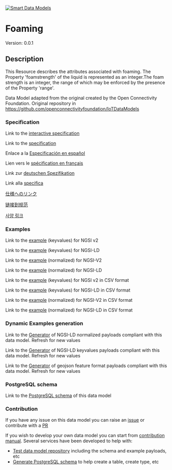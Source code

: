 [![Smart Data Models](https://smartdatamodels.org/wp-content/uploads/2022/01/SmartDataModels_logo.png "Logo")](https://smartdatamodels.org)
# Foaming
Version: 0.0.1

## Description 

This Resource describes the attributes associated with foaming. The Property 'foamstrength' of the liquid is represented as an integer.The foam strength is an integer, the range of which may be enforced by the presence of the Property 'range'.

Data Model adapted from the original created by the Open Connectivity Foundation. Original repository in https://github.com/openconnectivityfoundation/IoTDataModels
### Specification

Link to the [interactive specification](https://swagger.lab.fiware.org/?url=https://smart-data-models.github.io/dataModel.OCF/Foaming/swagger.yaml)

Link to the [specification](https://github.com/smart-data-models/dataModel.OCF/blob/master/Foaming/doc/spec.md)

Enlace a la [Especificación en español](https://github.com/smart-data-models/dataModel.OCF/blob/master/Foaming/doc/spec_ES.md)

Lien vers le [spécification en français](https://github.com/smart-data-models/dataModel.OCF/blob/master/Foaming/doc/spec_FR.md)

Link zur [deutschen Spezifikation](https://github.com/smart-data-models/dataModel.OCF/blob/master/Foaming/doc/spec_DE.md)

Link alla [specifica](https://github.com/smart-data-models/dataModel.OCF/blob/master/Foaming/doc/spec_IT.md)

[仕様へのリンク](https://github.com/smart-data-models/dataModel.OCF/blob/master/Foaming/doc/spec_JA.md)

[链接到规范](https://github.com/smart-data-models/dataModel.OCF/blob/master/Foaming/doc/spec_ZH.md)

[사양 링크](https://github.com/smart-data-models/dataModel.OCF/blob/master/Foaming/doc/spec_KO.md)
### Examples

Link to the [example](https://smart-data-models.github.io/dataModel.OCF/Foaming/examples/example.json) (keyvalues) for NGSI v2

Link to the [example](https://smart-data-models.github.io/dataModel.OCF/Foaming/examples/example.jsonld) (keyvalues) for NGSI-LD

Link to the [example](https://smart-data-models.github.io/dataModel.OCF/Foaming/examples/example-normalized.json) (normalized) for NGSI-V2

Link to the [example](https://smart-data-models.github.io/dataModel.OCF/Foaming/examples/example-normalized.jsonld) (normalized) for NGSI-LD

Link to the [example](https://github.com/smart-data-models/dataModel.OCF/blob/master/Foaming/examples/example.json.csv) (keyvalues) for NGSI v2 in CSV format

Link to the [example](https://github.com/smart-data-models/dataModel.OCF/blob/master/Foaming/examples/example.jsonld.csv) (keyvalues) for NGSI-LD in CSV format

Link to the [example](https://github.com/smart-data-models/dataModel.OCF/blob/master/Foaming/examples/example-normalized.json.csv) (normalized) for NGSI-V2 in CSV format

Link to the [example](https://github.com/smart-data-models/dataModel.OCF/blob/master/Foaming/examples/example-normalized.jsonld.csv) (normalized) for NGSI-LD in CSV format
### Dynamic Examples generation

Link to the [Generator](https://smartdatamodels.org/extra/ngsi-ld_generator.php?schemaUrl=https://raw.githubusercontent.com/smart-data-models/dataModel.OCF/master/Foaming/schema.json&email=info@smartdatamodels.org) of NGSI-LD normalized payloads compliant with this data model. Refresh for new values

Link to the [Generator](https://smartdatamodels.org/extra/ngsi-ld_generator_keyvalues.php?schemaUrl=https://raw.githubusercontent.com/smart-data-models/dataModel.OCF/master/Foaming/schema.json&email=info@smartdatamodels.org) of NGSI-LD keyvalues payloads compliant with this data model. Refresh for new values

Link to the [Generator](https://smartdatamodels.org/extra/geojson_features_generator.php?schemaUrl=https://raw.githubusercontent.com/smart-data-models/dataModel.OCF/master/Foaming/schema.json&email=info@smartdatamodels.org) of geojson feature format payloads compliant with this data model. Refresh for new values
### PostgreSQL schema

Link to the [PostgreSQL schema](https://github.com/smart-data-models/dataModel.OCF/blob/master/Foaming/schema.sql) of this data model
### Contribution

 If you have any issue on this data model you can raise an [issue](https://github.com/smart-data-models/dataModel.OCF/issues)  or contribute with a [PR](https://github.com/smart-data-models/dataModel.OCF/pulls)

 If you wish to develop your own data model you can start from [contribution manual](https://bit.ly/contribution_manual). Several services have been developed to help with: 
 - [Test data model repository](https://smartdatamodels.org/index.php/data-models-contribution-api/) including the schema and example payloads, etc
 - [Generate PostgreSQL schema](https://smartdatamodels.org/index.php/sql-service/) to help create a table, create type, etc